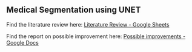 Medical Segmentation using UNET
-------------------------------

Find the literature review here: [Literature Review - Google Sheets](https://docs.google.com/spreadsheets/d/19IyZ6cjha2hBzNsxNf7AKTx7M1F47FxcpX8EW_MMEGU/edit?usp=sharing)

Find the report on possible improvement here: [Possible improvements - Google Docs](https://docs.google.com/document/d/16uN0qxQrqerAJ5h-QM_REEUyFCHb3aN6cHMHADyaX78/edit?usp=sharing)